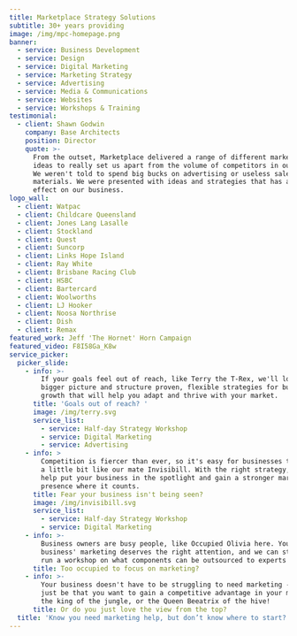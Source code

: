 ```yaml
---
title: Marketplace Strategy Solutions
subtitle: 30+ years providing
image: /img/mpc-homepage.png
banner:
  - service: Business Development
  - service: Design
  - service: Digital Marketing
  - service: Marketing Strategy
  - service: Advertising
  - service: Media & Communications
  - service: Websites
  - service: Workshops & Training
testimonial:
  - client: Shawn Godwin
    company: Base Architects
    position: Director
    quote: >-
      From the outset, Marketplace delivered a range of different marketing
      ideas to really set us apart from the volume of competitors in our market.
      We weren't told to spend big bucks on advertising or useless sales
      materials. We were presented with ideas and strategies that has an instant
      effect on our business.
logo_wall:
  - client: Watpac
  - client: Childcare Queensland
  - client: Jones Lang Lasalle
  - client: Stockland
  - client: Quest
  - client: Suncorp
  - client: Links Hope Island
  - client: Ray White
  - client: Brisbane Racing Club
  - client: HSBC
  - client: Bartercard
  - client: Woolworths
  - client: LJ Hooker
  - client: Noosa Northrise
  - client: Dish
  - client: Remax
featured_work: Jeff 'The Hornet' Horn Campaign
featured_video: F8I58Ga_K8w
service_picker:
  picker_slide:
    - info: >-
        If your goals feel out of reach, like Terry the T-Rex, we'll look at the
        bigger picture and structure proven, flexible strategies for business
        growth that will help you adapt and thrive with your market.
      title: 'Goals out of reach? '
      image: /img/terry.svg
      service_list:
        - service: Half-day Strategy Workshop
        - service: Digital Marketing
        - service: Advertising
    - info: >
        Competition is fiercer than ever, so it's easy for businesses to become
        a little bit like our mate Invisibill. With the right strategy, we can
        help put your business in the spotlight and gain a stronger market
        presence where it counts.
      title: Fear your business isn't being seen?
      image: /img/invisibill.svg
      service_list:
        - service: Half-day Strategy Workshop
        - service: Digital Marketing
    - info: >-
        Business owners are busy people, like Occupied Olivia here. Your
        business' marketing deserves the right attention, and we can step in to
        run a workshop on what components can be outsourced to experts like us.
      title: Too occupied to focus on marketing?
    - info: >-
        Your business doesn't have to be struggling to need marketing - it can
        just be that you want to gain a competitive advantage in your market. Be
        the king of the jungle, or the Queen Beeatrix of the hive!
      title: Or do you just love the view from the top?
  title: 'Know you need marketing help, but don’t know where to start?'
---
```


